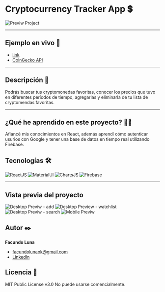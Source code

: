 # Cryptocurrency Tracker App 💲

![Previw Project](https://i.ibb.co/VtXzXgv/preview-project.png)

---

## Ejemplo en vivo 🚀

- [link](https://facugl.github.io/crypto-tracker/)
- [CoinGecko API](https://www.coingecko.com/en/api/documentation)

---

## Descripción 📑

Podrás buscar tus cryptomonedas favoritas, conocer los precios que tuvo en diferentes períodos de tiempo, agregarlas y eliminarla de tu lista de cryptomendas favoritas.

---

## ¿Qué he aprendido en este proyecto? 🙇🏻

Afiancé mis conocimientos en React, además aprendí cómo autenticar usurios con Google y tener una base de datos en tiempo real utilizando Firebase.

## Tecnologías 🛠

![ReactJS](https://img.shields.io/badge/React-20232A?style=for-the-badge&logo=react&logoColor=61DAFB)
![MaterialUI](https://img.shields.io/badge/Material%20UI-007FFF?style=for-the-badge&logo=mui&logoColor=white)
![ChartsJS](https://img.shields.io/badge/Chart.js-FF6384?style=for-the-badge&logo=chartdotjs&logoColor=white)
![Firebase](https://img.shields.io/badge/firebase-ffca28?style=for-the-badge&logo=firebase&logoColor=black)

---

## Vista previa del proyecto

![Desktop Previw - add](https://i.ibb.co/YbzNRzm/add.png)
![Desktop Preview - watchlist](https://i.ibb.co/4sLHnBW/watchlist.png)
![Desktop Previw - search](https://i.ibb.co/ZhxRwy7/search.png)
![Mobile Previw](https://i.ibb.co/x15znYH/movile.png)

## Autor ✒️

**Facundo Luna**

- [facundolunaok@gmail.com](facundolunaok@gmail.com)
- [LinkedIn](https://www.linkedin.com/in/facundoluna/)

## Licencia 📄

MIT Public License v3.0
No puede usarse comencialmente.
